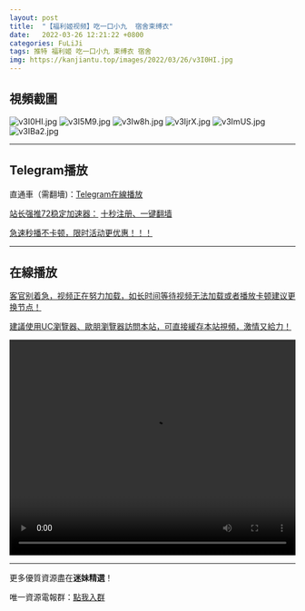 ```yaml
---
layout: post
title:  "【福利姬视频】吃一口小九  宿舍束缚衣"
date:   2022-03-26 12:21:22 +0800
categories: FuLiJi
tags: 推特 福利姬 吃一口小九 束缚衣 宿舍
img: https://kanjiantu.top/images/2022/03/26/v3I0HI.jpg
---
```



## 視頻截圖

![v3I0HI.jpg](https://kanjiantu.top/images/2022/03/26/v3I0HI.jpg)
![v3I5M9.jpg](https://kanjiantu.top/images/2022/03/26/v3I5M9.jpg)
![v3Iw8h.jpg](https://kanjiantu.top/images/2022/03/26/v3Iw8h.jpg)
![v3IjrX.jpg](https://kanjiantu.top/images/2022/03/26/v3IjrX.jpg)
![v3ImUS.jpg](https://kanjiantu.top/images/2022/03/26/v3ImUS.jpg)
![v3IBa2.jpg](https://kanjiantu.top/images/2022/03/26/v3IBa2.jpg)

* * *
## Telegram播放

直通車（需翻墻)：[Telegram在線播放](https://t.me/mimeijingxuan/367)

<u>站长强推72稳定加速器：</u> [十秒注册、一键翻墙](https://www.mimei.blog/skip/vpn.html)


<u>急速秒播不卡顿，限时活动更优惠！！！</u>
* * *
## 在線播放
<u>客官别着急，视频正在努力加载，如长时间等待视频无法加载或者播放卡顿建议更换节点！</u>

<u>建議使用UC瀏覽器、歐朋瀏覽器訪問本站，可直接緩存本站視頻，激情又給力！</u>
<center><video src="https://cdn.publer.io/uploads/videos/62471968db279732fb55c1bd/55f364da2de9d760a451d989e8a01068.mp4" width="100%" height="380px" controls="controls"></video></center>


* * *
更多優質資源盡在**迷妹精選**！

唯一資源電報群：[點我入群](https://t.me/mimeijingxuan)


